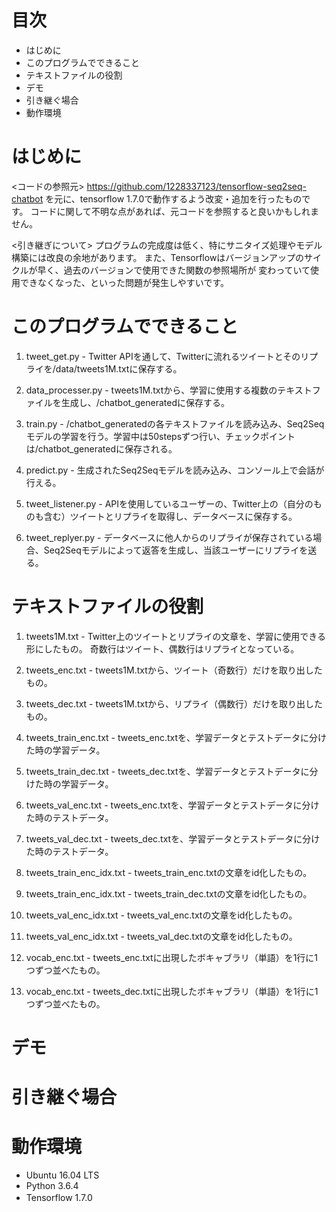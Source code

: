 
# 目次
* はじめに
* このプログラムでできること
* テキストファイルの役割
* デモ
* 引き継ぐ場合
* 動作環境


# はじめに
  <コードの参照元>
  <https://github.com/1228337123/tensorflow-seq2seq-chatbot>
  を元に、tensorflow 1.7.0で動作するよう改変・追加を行ったものです。
  コードに関して不明な点があれば、元コードを参照すると良いかもしれません。

  <引き継ぎについて>
  プログラムの完成度は低く、特にサニタイズ処理やモデル構築には改良の余地があります。
  また、Tensorflowはバージョンアップのサイクルが早く、過去のバージョンで使用できた関数の参照場所が
  変わっていて使用できなくなった、といった問題が発生しやすいです。


# このプログラムでできること
  1. tweet_get.py - Twitter APIを通して、Twitterに流れるツイートとそのリプライを/data/tweets1M.txtに保存する。

  2. data_processer.py - tweets1M.txtから、学習に使用する複数のテキストファイルを生成し、/chatbot_generatedに保存する。

  3. train.py - /chatbot_generatedの各テキストファイルを読み込み、Seq2Seqモデルの学習を行う。学習中は50stepsずつ行い、チェックポイントは/chatbot_generatedに保存される。
　　　　　　　　
  4. predict.py - 生成されたSeq2Seqモデルを読み込み、コンソール上で会話が行える。

  5. tweet_listener.py - APIを使用しているユーザーの、Twitter上の（自分のものも含む）ツイートとリプライを取得し、データベースに保存する。

  6. tweet_replyer.py - データベースに他人からのリプライが保存されている場合、Seq2Seqモデルによって返答を生成し、当該ユーザーにリプライを送る。



# テキストファイルの役割
  1. tweets1M.txt -  Twitter上のツイートとリプライの文章を、学習に使用できる形にしたもの。
                  奇数行はツイート、偶数行はリプライとなっている。


  2. tweets_enc.txt - tweets1M.txtから、ツイート（奇数行）だけを取り出したもの。

  3. tweets_dec.txt - tweets1M.txtから、リプライ（偶数行）だけを取り出したもの。

  4. tweets_train_enc.txt - tweets_enc.txtを、学習データとテストデータに分けた時の学習データ。

  5. tweets_train_dec.txt - tweets_dec.txtを、学習データとテストデータに分けた時の学習データ。

  6. tweets_val_enc.txt - tweets_enc.txtを、学習データとテストデータに分けた時のテストデータ。

  7. tweets_val_dec.txt - tweets_dec.txtを、学習データとテストデータに分けた時のテストデータ。

  8. tweets_train_enc_idx.txt - tweets_train_enc.txtの文章をid化したもの。

  9. tweets_train_enc_idx.txt - tweets_train_dec.txtの文章をid化したもの。

  10. tweets_val_enc_idx.txt - tweets_val_enc.txtの文章をid化したもの。

  11. tweets_val_enc_idx.txt - tweets_val_dec.txtの文章をid化したもの。

  12. vocab_enc.txt - tweets_enc.txtに出現したボキャブラリ（単語）を1行に1つずつ並べたもの。

  13. vocab_enc.txt - tweets_dec.txtに出現したボキャブラリ（単語）を1行に1つずつ並べたもの。



# デモ

# 引き継ぐ場合

# 動作環境
  * Ubuntu 16.04 LTS
  * Python 3.6.4
  * Tensorflow 1.7.0
　

